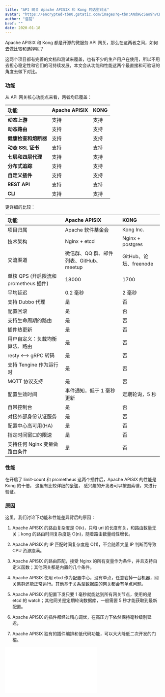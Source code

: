 ```yaml
---
title: "API 网关 Apache APISIX 和 Kong 的选型对比"
avatar: "https://encrypted-tbn0.gstatic.com/images?q=tbn:ANd9GcSao9hvCLqBfgE5WDNqILk4MZJA00YvgvhFpQ&usqp=CAU"
author: "温铭"
href: ""
date: 2020-01-18
---
```


Apache APISIX 和 Kong 都是开源的微服务 API 网关，那么在这两者之间，如何去做比较和选择呢？

这两个项目都有完善的文档和测试来覆盖，也有不少的生产用户在使用，所以不用去担心稳定性和它们的可持续发展，本文会从功能和性能这两个最直接和可验证的角度去做下对比。

### 功能

从 API 网关核心功能点来看，两者均已覆盖：

| **功能**             | **Apache APISIX** | **KONG** |
| :------------------- | :---------------- | :------- |
| **动态上游**         | 支持              | 支持     |
| **动态路由**         | 支持              | 支持     |
| **健康检查和熔断器** | 支持              | 支持     |
| **动态 SSL 证书**    | 支持              | 支持     |
| **七层和四层代理**   | 支持              | 支持     |
| **分布式追踪**       | 支持              | 支持     |
| **自定义插件**       | 支持              | 支持     |
| **REST API**         | 支持              | 支持     |
| **CLI**              | 支持              | 支持     |

更详细的比较：


| **功能**                              | **Apache APISIX**                       | **KONG**               |
| :------------------------------------ | :-------------------------------------- | :--------------------- |
| 项目归属                              | Apache 软件基金会                       | Kong Inc.              |
| 技术架构                              | Nginx + etcd                            | Nginx + postgres       |
| 交流渠道                              | 微信群、QQ 群、邮件列表、GitHub、meetup | GitHub、论坛、freenode |
| 单核 QPS (开启限流和 prometheus 插件) | 18000                                   | 1700                   |
| 平均延迟                              | 0.2 毫秒                                | 2 毫秒                 |
| 支持 Dubbo 代理                       | 是                                      | 否                     |
| 配置回滚                              | 是                                      | 否                     |
| 支持生命周期的路由                    | 是                                      | 否                     |
| 插件热更新                            | 是                                      | 否                     |
| 用户自定义：负载均衡算法、路由        | 是                                      | 否                     |
| resty <--> gRPC 转码                  | 是                                      | 否                     |
| 支持 Tengine 作为运行时               | 是                                      | 否                     |
| MQTT 协议支持                         | 是                                      | 否                     |
| 配置生效时间                          | 事件通知，低于 1 毫秒更新               | 定期轮询，5 秒         |
| 自带控制台                            | 是                                      | 否                     |
| 对接外部身份认证服务                  | 是                                      | 否                     |
| 配置中心高可用(HA)                    | 是                                      | 否                     |
| 指定时间窗口的限速                    | 是                                      | 否                     |
| 支持任何 Nginx 变量做路由条件         | 是                                      | 否                     |

### 性能
在开启了 limit-count 和 prometheus 这两个插件后，Apache APISIX 的性能是 Kong 的十倍，
这里有比较详细的[步骤](https://gist.github.com/membphis/137db97a4bf64d3653aa42f3e016bd01)，
感兴趣的开发者可以按图索骥，来进行验证。

### 原因
这里，我们讨论下功能和性能差异背后的原因：
1. Apache APISIX 的路由复杂度是 O(k)，只和 uri 的长度有关，和路由数量无关；kong 的路由时间复杂度是 O(n)，随着路由数量线性增长。

2. Apache APISIX 的 IP 匹配时间复杂度是 O(1)，不会随着大量 IP 判断而导致 CPU 资源跑满。

3. Apache APISIX 的路由匹配，接受 Nginx 的所有变量作为条件，并且支持自定义函数；其他网关都是内置的几个条件。

4. Apache APISIX 使用 etcd 作为配置中心，没有单点，任意宕掉一台机器，网关集群还能正常运行。其他基于关系型数据库的网关都会有单点问题。

5. Apache APISIX 的配置下发只要 1 毫秒就能达到所有网关节点，使用的是 etcd 的 watch；其他网关是定期轮询数据库，一般需要 5 秒才能获取到最新配置。

6. Apache APISIX 的插件都经过精心调优，在高压力下依然保持毫秒级别延迟。

7. Apache APISIX 独有的插件编排和低代码功能，可以大大降低二次开发的门槛。


<iframe src="//player.bilibili.com/player.html?aid=626036919&bvid=BV1Zt4y1X73K&cid=202170017&page=1" scrolling="no" border="0" frameborder="no" framespacing="0" allowfullscreen="true"> </iframe>
